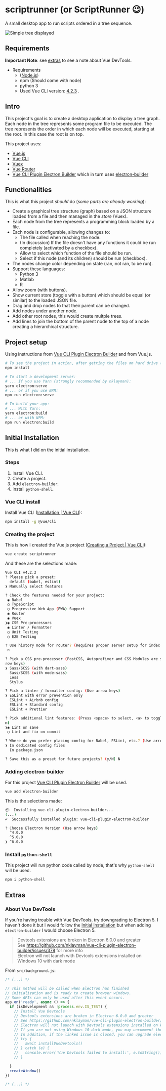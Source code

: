 # scriptrunner (or ScriptRunner 😉)

A small desktop app to run scripts ordered in a tree sequence.

![Simple tree displayed](ScreenShot.png)

## Requirements
**Important Note**: see [extras](#Extras) to see a note about Vue DevTools.

- Requirements
	- ([Node.js](https://nodejs.org/))
	- npm (Should come with node)
	- python 3
	- Used Vue CLI version: [4.2.3](https://github.com/vuejs/vue-cli/releases/tag/v4.2.2) .

## Intro
This project's goal is to create a desktop application to display a tree graph. Each node in the tree represents some program file to be executed. The tree represents the order in which each node will be executed, starting at the root. In this case the root is on top.

This project uses:
- [Vue.js](https://vuejs.org/)
- [Vue CLI](https://cli.vuejs.org/)
- [Vuex](https://vuex.vuejs.org/)
- [Vue Router](https://router.vuejs.org/)
- [Vue CLI Plugin Electron Builder](https://github.com/nklayman/vue-cli-plugin-electron-builder) which in turn uses [electron-builder](https://www.electron.build/)

## Functionalities
This is what this project *should* do (*some parts are already working*):
- Create a graphical tree structure (graph) based on a JSON structure loaded from a file and then managed in the *store* (Vuex).
- Each node from the tree represents a programming block loaded by a file.
- Each node is configurable, allowing changes to:
	- The file called when reaching the node.
	- (In discussion) If the file doesn't have any functions it could be run completely (activated by a checkbox).
	- Allow to select which function of the file should be run.
	- Select if this node (and its children) should be run (checkbox).
- The nodes change color depending on state (ran, not ran, to be run).
- Support these languages:
	- Python 3
	- Matlab
	- R
- Allow zoom (with buttons).
- Show current store (toggle with a button) which should be equal (or similar) to the loaded JSON file.
- Drag and drop nodes to that their parent can be changed.
- Add nodes under another node.
- Add other root nodes, this would create multple trees.
- Add lines to join the bottom of the parent node to the top of a node creating a hierarchical structure.

## Project setup
Using instructions from [Vue CLI Plugin Electron Builder](https://github.com/nklayman/vue-cli-plugin-electron-builder) and from Vue.js.
```bash
# To see the project in action, after getting the files on hard drive (git, download or whatever), run:
npm install

# To start a development server:
# ... If you use Yarn (strongly recommended by nklayman):
yarn electron:serve
# ... or if you use NPM:
npm run electron:serve

# To build your app:
# ... With Yarn:
yarn electron:build
# ... or with NPM:
npm run electron:build
```

## Initial Installation
This is what I did on the initial installation.

### Steps
1. Install Vue CLI.
1. Create a project.
1. Add `electron-builder`.
1. Install `python-shell`.

### Vue CLI install
Install Vue CLI ([Installation | Vue CLI](https://cli.vuejs.org/guide/installation.html)):
```bash
npm install -g @vue/cli
```

### Creating the project
This is how I created the Vue.js project ([Creating a Project | Vue CLI](https://cli.vuejs.org/guide/creating-a-project.html#vue-create)):
```bash
vue create scriptrunner
```
And these are the selections made:
```bash
Vue CLI v4.2.3
? Please pick a preset:
  default (babel, eslint)
❯ Manually select features
```
```bash
? Check the features needed for your project:
 ◉ Babel
 ◯ TypeScript
 ◯ Progressive Web App (PWA) Support
 ◉ Router
 ◉ Vuex
❯◉ CSS Pre-processors
 ◉ Linter / Formatter
 ◯ Unit Testing
 ◯ E2E Testing
```
```bash
? Use history mode for router? (Requires proper server setup for index fallback in production) (Y/n)
 n
```
```bash
? Pick a CSS pre-processor (PostCSS, Autoprefixer and CSS Modules are supported by default): (Use ar
row keys)
❯ Sass/SCSS (with dart-sass)
  Sass/SCSS (with node-sass)
  Less
  Stylus
```
```bash
? Pick a linter / formatter config: (Use arrow keys)
❯ ESLint with error prevention only
  ESLint + Airbnb config
  ESLint + Standard config
  ESLint + Prettier
```
```bash
? Pick additional lint features: (Press <space> to select, <a> to toggle all, <i> to invert selectio
n)
❯◉ Lint on save
 ◯ Lint and fix on commit
```
```bash
? Where do you prefer placing config for Babel, ESLint, etc.? (Use arrow keys)
❯ In dedicated config files
  In package.json
```
```bash
? Save this as a preset for future projects? (y/N) N
```

### Adding electron-builder
For this project [Vue CLI Plugin Electron Builder](https://github.com/nklayman/vue-cli-plugin-electron-builder) will be used.
```bash
vue add electron-builder
```
This is the selections made:
``` bash
📦  Installing vue-cli-plugin-electron-builder...
(...)
✔  Successfully installed plugin: vue-cli-plugin-electron-builder

? Choose Electron Version (Use arrow keys)
  ^4.0.0
  ^5.0.0
❯ ^6.0.0
```

### Install `python-shell`
This project will run python code called by node, that's why `python-shell` will be used.
```bash
npm i python-shell
```

## Extras

### About Vue DevTools
If you're having trouble with Vue DevTools, try downgrading to Electron 5. I haven't done it but I would follow the [Initial Installation](#initial-installation) but when adding `electron-builder` I would choose Electron 5.

> Devtools extensions are broken in Electron 6.0.0 and greater  
See https://github.com/nklayman/vue-cli-plugin-electron-builder/issues/378 for more info  
Electron will not launch with Devtools extensions installed on Windows 10 with dark mode

From `src/background.js`:
```javascript
/* (...) */

// This method will be called when Electron has finished
// initialization and is ready to create browser windows.
// Some APIs can only be used after this event occurs.
app.on('ready', async () => {
  if (isDevelopment && !process.env.IS_TEST) {
    // Install Vue Devtools
    // Devtools extensions are broken in Electron 6.0.0 and greater
    // See https://github.com/nklayman/vue-cli-plugin-electron-builder/issues/378 for more info
    // Electron will not launch with Devtools extensions installed on Windows 10 with dark mode
    // If you are not using Windows 10 dark mode, you may uncomment these lines
    // In addition, if the linked issue is closed, you can upgrade electron and uncomment these lines
    // try {
    //   await installVueDevtools()
    // } catch (e) {
    //   console.error('Vue Devtools failed to install:', e.toString())
    // }

  }
  createWindow()
})

/* (...) */
```
